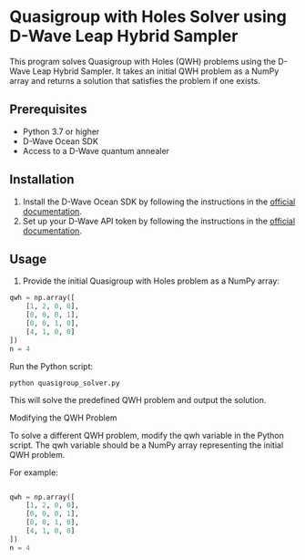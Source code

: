 # Quasigroup with Holes Solver using D-Wave Leap Hybrid Sampler

This program solves Quasigroup with Holes (QWH) problems using the D-Wave Leap Hybrid Sampler. It takes an initial QWH problem as a NumPy array and returns a solution that satisfies the problem if one exists.

## Prerequisites

- Python 3.7 or higher
- D-Wave Ocean SDK
- Access to a D-Wave quantum annealer

## Installation

1. Install the D-Wave Ocean SDK by following the instructions in the [official documentation](https://docs.ocean.dwavesys.com/en/latest/overview/install.html).
2. Set up your D-Wave API token by following the instructions in the [official documentation](https://docs.ocean.dwavesys.com/en/latest/overview/dwave_cloud.html).

## Usage

1. Provide the initial Quasigroup with Holes problem as a NumPy array:

```python
qwh = np.array([
    [1, 2, 0, 0],
    [0, 0, 0, 1],
    [0, 0, 1, 0],
    [4, 1, 0, 0]
])
n = 4
```
Run the Python script:

  ```python quasigroup_solver.py```
  
This will solve the predefined QWH problem and output the solution.

Modifying the QWH Problem

To solve a different QWH problem, modify the qwh variable in the Python script. The qwh variable should be a NumPy array representing the initial QWH problem.

For example:

```python

qwh = np.array([
    [1, 2, 0, 0],
    [0, 0, 0, 1],
    [0, 0, 1, 0],
    [4, 1, 0, 0]
])
n = 4
```
